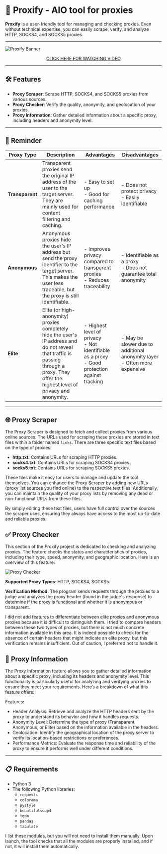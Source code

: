 # 🚀 Proxify - AIO tool for proxies

**Proxify** is a user-friendly tool for managing and checking proxies. Even without technical expertise, you can easily scrape, verify, and analyze HTTP, SOCKS4, and SOCKS5 proxies.

---

![Proxify Banner](https://media.discordapp.net/attachments/1159608437118865541/1279237669007659048/image.png?ex=66d3b66b&is=66d264eb&hm=5c6517d838295b680c8c756a4997219194e8f30880675d4f2dfd0b3da546b1be&=&format=webp&quality=lossless)


<p align="center"><a href='https://mega.nz/file/cDVU1ZbQ#bLIN9zsLEn0q8QbR-H0FcFpFp1B40RnUJncwuDOiGJY'>CLICK HERE FOR WATCHING VIDEO</a></p>


---

## 🛠️ Features

- **Proxy Scraper**: Scrape HTTP, SOCKS4, and SOCKS5 proxies from various sources.
- **Proxy Checker**: Verify the quality, anonymity, and geolocation of your proxies.
- **Proxy Information**: Gather detailed information about a specific proxy, including headers and anonymity level.

---

## 🧠 Reminder

| Proxy Type    | Description | Advantages | Disadvantages |
|---------------|-------------|------------|---------------|
| **Transparent** | Transparent proxies send the original IP address of the user to the target server. They are mainly used for content filtering and caching. | - Easy to set up<br>- Good for caching performance | - Does not protect privacy<br>- Easily identifiable |
| **Anonymous**   | Anonymous proxies hide the user's IP address but send the proxy identifier to the target server. This makes the user less traceable, but the proxy is still identifiable. | - Improves privacy compared to transparent proxies<br>- Reduces traceability | - Identifiable as a proxy<br>- Does not guarantee total anonymity |
| **Elite**       | Elite (or high-anonymity) proxies completely hide the user's IP address and do not reveal that traffic is passing through a proxy. They offer the highest level of privacy and anonymity. | - Highest level of privacy<br>- Not identifiable as a proxy<br>- Good protection against tracking | - May be slower due to additional anonymity layer<br>- Often more expensive |

---

## 🌐 Proxy Scraper

The Proxy Scraper is designed to fetch and collect proxies from various online sources. The URLs used for scraping these proxies are stored in text files within a folder named `links`. There are three specific text files based on the type of proxies:

- **http.txt**: Contains URLs for scraping HTTP proxies.
- **socks4.txt**: Contains URLs for scraping SOCKS4 proxies.
- **socks5.txt**: Contains URLs for scraping SOCKS5 proxies.

These files make it easy for users to manage and update the tool themselves. You can enhance the Proxy Scraper by adding new URLs (proxy list sources you find online) to the respective text files. Additionally, you can maintain the quality of your proxy lists by removing any dead or non-functional URLs from these files.

By simply editing these text files, users have full control over the sources the scraper uses, ensuring they always have access to the most up-to-date and reliable proxies.




## ✅ Proxy Checker
This section of the Proxify project is dedicated to checking and analyzing proxies. The feature checks the status and characteristics of proxies, including their type, speed, anonymity, and geographic location. Here is an overview of this feature:

![Proxy Checker](https://media.discordapp.net/attachments/1159608437118865541/1279239709125513277/image.png?ex=66d3b851&is=66d266d1&hm=0cf34d5af3bfcbf2b7cb2a0cf28bb9816739899ce34949691e8374db091913c2&=&format=webp&quality=lossless&width=1100&height=644)

**Supported Proxy Types**: HTTP, SOCKS4, SOCKS5.

**Verification Method**: The program sends requests through the proxies to a judge and analyzes the proxy header (found in the judge's response) to determine if the proxy is functional and whether it is anonymous or transparent.

I did not add features to differentiate between elite proxies and anonymous proxies because it is difficult to distinguish them. I tried to compare headers between these two types of proxies, but there is not much concrete information available in this area. It is indeed possible to check for the absence of certain headers that might indicate an elite proxy, but this verification remains insufficient. Out of caution, I preferred not to handle it.

## 🔎 Proxy Information

The Proxy Information feature allows you to gather detailed information about a specific proxy, including its headers and anonymity level. This functionality is particularly useful for analyzing and verifying proxies to ensure they meet your requirements. Here’s a breakdown of what this feature offers:

Features:
- Header Analysis: Retrieve and analyze the HTTP headers sent by the proxy to understand its behavior and how it handles requests.
- Anonymity Level: Determine the type of proxy (Transparent, Anonymous, or Elite) based on the information available in the headers.
- Geolocation: Identify the geographical location of the proxy server to verify its location-based restrictions or preferences.
- Performance Metrics: Evaluate the response time and reliability of the proxy to ensure it performs well under different conditions.

---

## 📋 Requirements

- Python 3
- The following Python libraries:
  - `requests`
  - `colorama`
  - `pystyle`
  - `beautifulsoup4`
  - `tqdm`
  - `pandas`
  - `tabulate`

I list these modules, but you will not need to install them manually. Upon launch, the tool checks that all the modules are properly installed, and if not, it will install them automatically.

